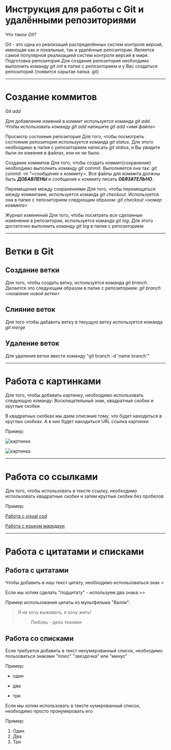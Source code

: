 # Инструкция для работы с Git и удалёнными репозиториями

*Что такое Git?*

Git - это одна из реализаций распределённых систем контроля версий, имеющая как и локальные, так и удалённые репозитории. Является самой популярной реализацией систем контроля версий в мире.
Подготовка репозитория
Для создание репозитория необходимо выполнить команду *git init*  в папке с репозиторием и у Вас создаться репозиторий (появится скрытая папка .git)

---


# Создание коммитов

*Git add*

Для добавления измений в коммит используется команда *git add*. Чтобы использовать команду *git add* напишите *git add <имя файла>*

Просмотр состояния репозитория
Для того, чтобы посмотреть состояние репозитория используется команда *git status*. Для этого необходимо в папке с репозиторием написать *git status*, и Вы увидите были ли измения в файлах, или их не было.

Создание коммитов
Для того, чтобы создать коммит(сохранение) необходимо выполнить команду *git commit*. Выполняется она так: *git commit -m "<сообщение к коммиту>*. Все файлы для коммита должны быть ***ДОБАВЛЕНЫ*** и сообщение к коммиту писать ***ОБЯЗАТЕЛЬНО***.

Перемещение между сохранениями
Для того, чтобы перемещаться между коммитами, используется команда *git checkout*. Используется она в папке с пепозиторием следующим образом: *git checkout <номер коммита>*

Журнал изменений
Для того, чтобы посмтреть все сделанные изменения в репозитории, используется команда *git log*. Для этого достаточно выполнить команду *git log* в папке с репозиторием

---


# Ветки в Git

## Создание ветки

Для того, чтобы создать ветку, используется команда *git branch*. Делается это следующим образом в папке с репозиторием: *git branch <название новой ветки>*

## Слияние веток

Для того чтобы дабавить ветку в текущую ветку используется команда *git merge <name branch>*

## Удаление веток

Для удаления ветки ввести команду "git branch -d 'name branch'"

---

# Работа с картинками

Для того, чтобы добавить картинку, необходимо использовать следующую команду: Восклицательный знак, квадратные скобки и круглые скобки

В квадратных скобках мы даем описание тому, что будет находиться в круглых скобках. А в них будет находиться URL ссылка картинки

Пример: 

![картинка](https://img3.akspic.ru/previews/9/6/1/9/6/169169/169169-ty_zasluzhivaesh_vsyacheskogo_schastya-schaste-strah-voda-polety_na_vozdushnom_share-500x.jpg)


![картинка](https://img3.akspic.ru/previews/5/5/4/1/7/171455/171455-zhivopis-illustracia-art-voda-oblako-500x.jpg)

---

# Работа со ссылками

Для того, чтобы использовать в тексте ссылку, необходимо использовать квадратные скобки и затем круглые скобки без пробелов

Пример:

[Работа с visual cod](https://habr.com/ru/articles/490754/)

[Работа с языком маркдаун](https://blog.skillfactory.ru/glossary/markdown/)

---

# Работа с цитатами и списками
## Работа с цитатами

Чтобы добавить в наш текст цитату, необходимо использоваться знак >

Если мы хотим сделать "подцитату" - используем два знака >>

Пример использования цитаты из мультфильма "Валли":


> Я не хочу выживать, я хочу жить!
>> Любовь - дело техники

## Работа со списками

Если требуется добавить в текст ненумерованный список, необходимо пользоваться знаками "плюс" "звездочка" или "минус"

Пример:


* один
- два
+ три

Если мы хотим использовать в тексте нумерованный список, необходимо просто пронумеровать его

Пример:
1. Один
2. Два
3. Три 



